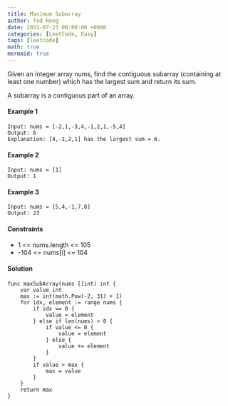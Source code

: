 ```yaml
---
title: Maximum Subarray
author: Ted Rong
date: 2021-07-23 00:00:00 +0800
categories: [LeetCode, Easy]
tags: [leetcode]
math: true
mermaid: true
---
```


Given an integer array nums, find the contiguous subarray (containing at least one number) which has the largest sum and return its sum.

A subarray is a contiguous part of an array.

#### Example 1
```
Input: nums = [-2,1,-3,4,-1,2,1,-5,4]
Output: 6
Explanation: [4,-1,2,1] has the largest sum = 6.
```
#### Example 2
```
Input: nums = [1]
Output: 1
```
#### Example 3
```
Input: nums = [5,4,-1,7,8]
Output: 23
```

#### Constraints
- 1 <= nums.length <= 105
- -104 <= nums[i] <= 104

#### Solution
```golang
func maxSubArray(nums []int) int {
	var value int
	max := int(math.Pow(-2, 31) + 1)
	for idx, element := range nums {
		if idx == 0 {
			value = element
		} else if len(nums) > 0 {
			if value <= 0 {
				value = element
			} else {
				value += element
			}
		}
		if value > max {
			max = value
		}
	}
    return max
}
```